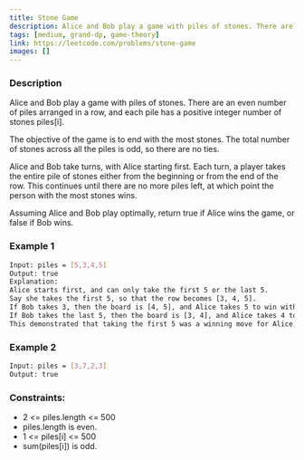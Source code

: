 ```yaml
---
title: Stone Game
description: Alice and Bob play a game with piles of stones. There are an even number of piles arranged in a row, and each pile has a positive integer number of stones piles[i].
tags: [medium, grand-dp, game-theory]
link: https://leetcode.com/problems/stone-game
images: []
---
```


### Description

Alice and Bob play a game with piles of stones. There are an even number of piles arranged in a row, and each pile has a positive integer number of stones piles[i].

The objective of the game is to end with the most stones. The total number of stones across all the piles is odd, so there are no ties.

Alice and Bob take turns, with Alice starting first. Each turn, a player takes the entire pile of stones either from the beginning or from the end of the row. This continues until there are no more piles left, at which point the person with the most stones wins.

Assuming Alice and Bob play optimally, return true if Alice wins the game, or false if Bob wins.

### Example 1

```bash
Input: piles = [5,3,4,5]
Output: true
Explanation: 
Alice starts first, and can only take the first 5 or the last 5.
Say she takes the first 5, so that the row becomes [3, 4, 5].
If Bob takes 3, then the board is [4, 5], and Alice takes 5 to win with 10 points.
If Bob takes the last 5, then the board is [3, 4], and Alice takes 4 to win with 9 points.
This demonstrated that taking the first 5 was a winning move for Alice, so we return true.
```

### Example 2

```bash
Input: piles = [3,7,2,3]
Output: true
```

### Constraints:

- 2 <= piles.length <= 500
- piles.length is even.
- 1 <= piles[i] <= 500
- sum(piles[i]) is odd.